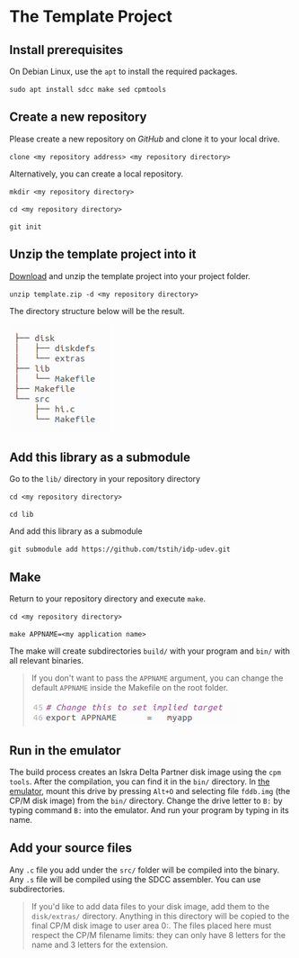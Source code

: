 # The Template Project

## Install prerequisites

On Debian Linux, use the `apt` to install the required packages.

`sudo apt install sdcc make sed cpmtools` 

## Create a new repository

Please create a new repository on *GitHub* and clone it to your local drive.

`clone <my repository address> <my repository directory>`

Alternatively, you can create a local repository.

`mkdir <my repository directory>`

`cd <my repository directory>`

`git init`

## Unzip the template project into it

[Download](template.zip) and unzip the template project into your project folder. 

`unzip template.zip -d <my repository directory>`

The directory structure below will be the result.

![Directory Structure](img/dirs.png)

## Add this library as a submodule

Go to the `lib/` directory in your repository directory

`cd <my repository directory>`

`cd lib`

And add this library as a submodule

`git submodule add https://github.com/tstih/idp-udev.git`

## Make

Return to your repository directory and execute `make`.

`cd <my repository directory>`

`make APPNAME=<my application name>`

The make will create subdirectories `build/` with your program and `bin/` with all relevant binaries.

 > If you don't want to pass the `APPNAME` argument, you can change the default `APPNAME` inside the Makefile on the root folder. 
 > 
 > ![Content of Makefile](img/appname.png)

## Run in the emulator

The build process creates an Iskra Delta Partner disk image using the `cpm tools`. After the compilation, you can find it in the `bin/` directory. In [the emulator](http://matejhorvat.si/sl/slorac/delta/partner/index.htm), mount this drive by pressing `Alt+O` and selecting file `fddb.img` (the CP/M disk image) from the `bin/` directory. Change the drive letter to `B:` by typing command `B:` into the emulator. And run your program by typing in its name.

## Add your source files

Any `.c` file you add under the `src/` folder will be compiled into the binary. Any `.s` file will be compiled using the SDCC assembler. You can use subdirectories. 

> If you'd like to add data files to your disk image, add them to the `disk/extras/` directory. Anything in this directory will be copied to the final CP/M disk image to user area 0:. The files placed here must respect the CP/M filename limits: they can only have 8 letters for the name and 3 letters for the extension.
